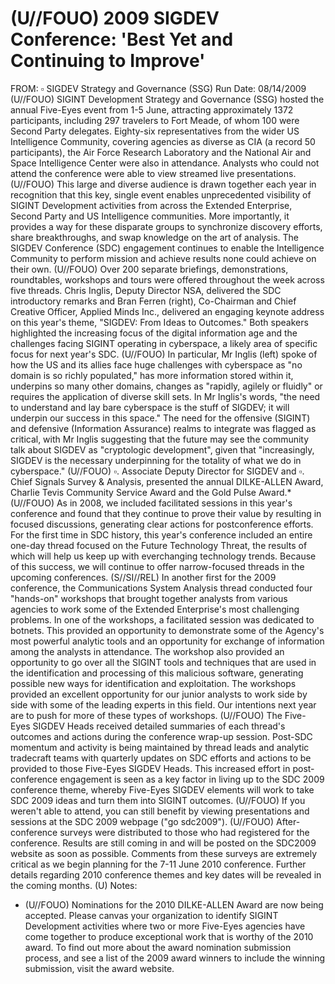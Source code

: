 # (U//FOUO) 2009 SIGDEV Conference: 'Best Yet and Continuing to Improve' 

FROM: $\square$
SIGDEV Strategy and Governance (SSG)
Run Date: 08/14/2009
(U//FOUO) SIGINT Development Strategy and Governance (SSG) hosted the annual Five-Eyes event from 1-5 June, attracting approximately 1372 participants, including 297 travelers to Fort Meade, of whom 100 were Second Party delegates. Eighty-six representatives from the wider US Intelligence Community, covering agencies as diverse as CIA (a record 50 participants), the Air Force Research Laboratory and the National Air and Space Intelligence Center were also in attendance. Analysts who could not attend the conference were able to view streamed live presentations.
(U//FOUO) This large and diverse audience is drawn together each year in recognition that this key, single event enables unprecedented visibility of SIGINT Development activities from across the Extended Enterprise, Second Party and US Intelligence communities. More importantly, it provides a way for these disparate groups to synchronize discovery efforts, share breakthroughs, and swap knowledge on the art of analysis. The SIGDEV Conference (SDC) engagement continues to enable the Intelligence Community to perform mission and achieve results none could achieve on their own.
(U//FOUO) Over 200 separate briefings, demonstrations, roundtables, workshops and tours were offered throughout the week across five threads. Chris Inglis, Deputy Director NSA, delivered the SDC introductory remarks and Bran Ferren (right), Co-Chairman and Chief Creative Officer, Applied Minds Inc., delivered an engaging keynote address on this year's theme, "SIGDEV: From Ideas to Outcomes." Both speakers highlighted the increasing focus of the digital information age and the challenges facing SIGINT operating in cyberspace, a likely area of specific focus for next year's SDC.
(U//FOUO) In particular, Mr Inglis (left) spoke of how the US and its allies face huge challenges with cyberspace as "no domain is so richly populated," has more information stored within it, underpins so many other domains, changes as "rapidly, agilely or fluidly" or requires the application of diverse skill sets. In Mr Inglis's words, "the need to understand and lay bare cyberspace is the stuff of SIGDEV; it will underpin our success in this space." The need for the offensive (SIGINT) and defensive (Information Assurance) realms to integrate was flagged as critical, with Mr Inglis suggesting that the future may see the community talk about SIGDEV as "cryptologic development", given that "increasingly, SIGDEV is the necessary underpinning for the totality of what we do in cyberspace."
(U//FOUO) $\square$. Associate Deputy Director for SIGDEV and $\square$. Chief Signals Survey \& Analysis, presented the annual DILKE-ALLEN Award, Charlie Tevis Community Service Award and the Gold Pulse Award.*
(U//FOUO) As in 2008, we included facilitated sessions in this year's conference and found that they continue to prove their value by resulting in focused discussions, generating clear actions for postconference efforts. For the first time in SDC history, this year's conference included an entire one-day thread focused on the Future Technology Threat, the results of which will help us keep up with everchanging technology trends. Because of this success, we will continue to offer narrow-focused threads in the upcoming conferences.
(S//SI//REL) In another first for the 2009 conference, the Communications System Analysis thread conducted four "hands-on" workshops that brought together analysts from various agencies to work
some of the Extended Enterprise's most challenging problems. In one of the workshops, a facilitated session was dedicated to botnets. This provided an opportunity to demonstrate some of the Agency's most powerful analytic tools and an opportunity for exchange of information among the analysts in attendance. The workshop also provided an opportunity to go over all the SIGINT tools and techniques that are used in the identification and processing of this malicious software, generating possible new ways for identification and exploitation. The workshops provided an excellent opportunity for our junior analysts to work side by side with some of the leading experts in this field. Our intentions next year are to push for more of these types of workshops.
(U//FOUO) The Five-Eyes SIGDEV Heads received detailed summaries of each thread's outcomes and actions during the conference wrap-up session. Post-SDC momentum and activity is being maintained by thread leads and analytic tradecraft teams with quarterly updates on SDC efforts and actions to be provided to those Five-Eyes SIGDEV Heads. This increased effort in post-conference engagement is seen as a key factor in living up to the SDC 2009 conference theme, whereby Five-Eyes SIGDEV elements will work to take SDC 2009 ideas and turn them into SIGINT outcomes.
(U//FOUO) If you weren't able to attend, you can still benefit by viewing presentations and sessions at the SDC 2009 webpage ("go sdc2009").
(U//FOUO) After-conference surveys were distributed to those who had registered for the conference. Results are still coming in and will be posted on the SDC2009 website as soon as possible. Comments from these surveys are extremely critical as we begin planning for the 7-11 June 2010 conference. Further details regarding 2010 conference themes and key dates will be revealed in the coming months.
(U) Notes:

* (U//FOUO) Nominations for the 2010 DILKE-ALLEN Award are now being accepted. Please canvas your organization to identify SIGINT Development activities where two or more Five-Eyes agencies have come together to produce exceptional work that is worthy of the 2010 award. To find out more about the award nomination submission process, and see a list of the 2009 award winners to include the winning submission, visit the award website.
